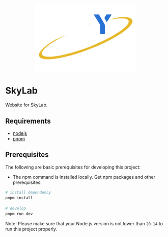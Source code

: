 <p align="center">
  <img width="320" src="doc/logo.png">
</p>

# SkyLab

Website for SkyLab.

## Requirements

- [nodejs](https://nodejs.org/en)
- [pnpm](https://pnpm.io/)

## Prerequisites

The following are basic prerequisites for developing this project:

- The npm command is installed locally. Get npm packages and other prerequisites:

```bash
# install dependency
pnpm install

# develop
pnpm run dev
```

Note: Please make sure that your Node.js version is not lower than `20.14` to run this project properly.
